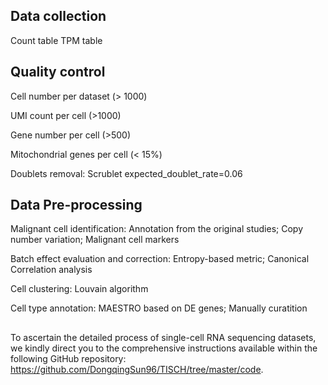 ## Data collection
Count table 
TPM table

## Quality control

 Cell number per dataset (> 1000)
 
 UMI count per cell (>1000)
 
 Gene number per cell (>500) 
 
 Mitochondrial genes per cell (< 15%)
 
 Doublets removal: Scrublet expected_doublet_rate=0.06
  
## Data Pre-processing

 Malignant cell identification: Annotation from the original studies; Copy number variation; Malignant cell markers
  
 Batch effect evaluation and correction: Entropy-based metric; Canonical Correlation analysis
  
 Cell clustering: Louvain algorithm
  
 Cell type annotation: MAESTRO based on DE genes; Manually curatition

 ## 
 To ascertain the detailed process of single-cell RNA sequencing datasets, we kindly direct you to the comprehensive instructions available within the following GitHub repository: https://github.com/DongqingSun96/TISCH/tree/master/code.

